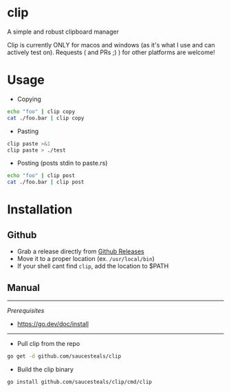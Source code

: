 # clip

A simple and robust clipboard manager

Clip is currently ONLY for macos and windows (as it's what I use and can actively test on). Requests ( and PRs ;) ) for other platforms are welcome!

# Usage

- Copying

```sh
echo "foo" | clip copy
cat ./foo.bar | clip copy
```

- Pasting

```sh
clip paste >&1
clip paste > ./test
```

- Posting (posts stdin to paste.rs)

```sh
echo "foo" | clip post
cat ./foo.bar | clip post
```

# Installation

## Github

- Grab a release directly from [Github Releases](https://github.com/saucesteals/clip/releases)
- Move it to a proper location (ex. `/usr/local/bin`)
- If your shell cant find `clip`, add the location to $PATH

## Manual

---

_Prerequisites_

- https://go.dev/doc/install

---

- Pull clip from the repo

```sh
go get -d github.com/saucesteals/clip
```

- Build the clip binary

```sh
go install github.com/saucesteals/clip/cmd/clip
```

